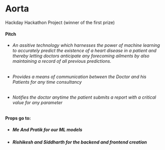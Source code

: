 # Aorta
Hackday Hackathon Project (winner of the first prize)

#### Pitch
- ###### An assitive technology which harnesses the power of machine learning to accurately predict the existence of a heart disease in a patient and thereby letting doctors anticipate any forecoming ailments by also maintaining a record of all previous predictions.
- ###### Provides a means of communication between the Doctor and his Patients for any time consultancy
- ###### Notifies the doctor anytime the patient submits a report with a critical value for any parameter 

#### Props go to:
  - ##### Me And Pratik for our ML models
  - ##### Rishikesh and Siddharth for the backend and frontend creation
